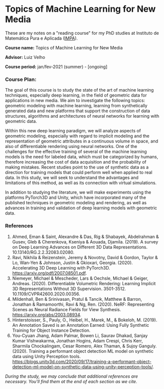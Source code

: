 # Topics of Machine Learning for New Media

These are my notes on a "reading course" for my PhD studies at Instituto de Matemática Pura e Aplicada ([IMPA](https://impa.br)). 

**Course name:** Topics of Machine Learning for New Media

**Advisor:** Luiz Velho

**Course period:** jan/fev-2021 (summer) - [ongoing]


### Course Plan:

The goal of this course is to study the state of the art of machine learning techniques, especially deep learning, in the field of geometric data for applications in new media. We aim to investigate the following topics: geometric modeling with machine learning, learning from synthetically generated data and new platforms that support the construction of data structures, algorithms and architectures of neural networks for learning with geometric data.

Within this new deep learning paradigm, we will analyze aspects of geometric modeling, especially with regard to implicit modeling and the representation of geometric attributes in a continuous volume in space, and also of differentiable rendering using neural networks. One of the challenges for the effective training of several of the machine learning models is the need for labeled data, which must be categorized by humans, therefore increasing the cost of data acquisition and the probability of making mistakes. Recent studies point to the use of synthetic data as a direction for training models that could perform well when applied to real data. In this study, we will seek to understand the advantages and limitations of this method, as well as its connection with virtual simulations.

In addition to studying the literature, we will make experiments using the platforms PyTorch3D and Unity, which have incorporated many of the published techniques in geometric modeling and rendering, as well as advances in training and validation of deep learning models with geometric data.



### References

1. Ahmed, Eman & Saint, Alexandre & Das, Rig & Shabayek, Abdelrahman & Gusev, Gleb & Cherenkova, Kseniya & Aouada, Djamila. (2019). A survey on Deep Learning Advances on Different 3D Data Representations. 10.13140/RG.2.2.32083.02080.
2. Ravi, Nikhila & Reizenstein, Jeremy & Novotny, David & Gordon, Taylor & Lo, Wan-Yen & Johnson, Justin & Gkioxari, Georgia. (2020). Accelerating 3D Deep Learning with PyTorch3D. https://arxiv.org/pdf/2007.08501.pdf.
3. Niemeyer, Michael & Mescheder, Lars & Oechsle, Michael & Geiger, Andreas. (2020). Differentiable Volumetric Rendering: Learning Implicit 3D Representations Without 3D Supervision. 3501-3512. 10.1109/CVPR42600.2020.00356.
4. Mildenhall, Ben & Srinivasan, Pratul & Tancik, Matthew & Barron, Jonathan & Ramamoorthi, Ravi & Ng, Ren. (2020). NeRF: Representing Scenes as Neural Radiance Fields for View Synthesis. https://arxiv.org/abs/2003.08934.
5. Hinterstoisser, S., Pauly, O., Heibel, H., Marek, M., & Bokeloh, M. (2019). An Annotation Saved is an Annotation Earned: Using Fully Synthetic Training for Object Instance Detection.
6. You-Cyuan Jhang, Adam Palmar, Bowen Li, Saurav Dhakad, Sanjay Kumar Vishwakarma, Jonathan Hogins, Adam Crespi, Chris Kerr, Sharmila Chockalingam, Cesar Romero, Alex Thaman, & Sujoy Ganguly. (2020). Training a performant object detection ML model on synthetic data using Unity Perception tools. https://blogs.unity3d.com/2020/09/17/training-a-performant-object-detection-ml-model-on-synthetic-data-using-unity-perception-tools/.

*During the study, we may conclude that additional references are necessary. You'll find them at the end of each section as we cite.*